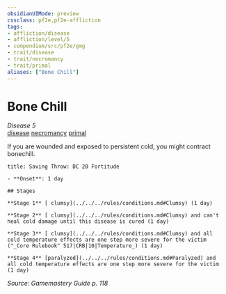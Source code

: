 ```yaml
---
obsidianUIMode: preview
cssclass: pf2e,pf2e-affliction
tags:
- affliction/disease
- affliction/level/5
- compendium/src/pf2e/gmg
- trait/disease
- trait/necromancy
- trait/primal
aliases: ["Bone Chill"]
---
```

# Bone Chill
*Disease 5*  
[disease](../../../rules/traits/disease.md)  [necromancy](../../../rules/traits/necromancy.md)  [primal](../../../rules/traits/primal.md)  

If you are wounded and exposed to persistent cold, you might contract bonechill.

```ad-inline-affliction
title: Saving Throw: DC 20 Fortitude

- **Onset**: 1 day

## Stages

**Stage 1** [ clumsy](../../../rules/conditions.md#Clumsy) (1 day)

**Stage 2** [ clumsy](../../../rules/conditions.md#Clumsy) and can't heal cold damage until this disease is cured (1 day)

**Stage 3** [ clumsy](../../../rules/conditions.md#Clumsy) and all cold temperature effects are one step more severe for the victim ("_Core Rulebook" 517|CRB|10|Temperature_) (1 day)

**Stage 4** [paralyzed](../../../rules/conditions.md#Paralyzed) and all cold temperature effects are one step more severe for the victim (1 day)
```

*Source: Gamemastery Guide p. 118*
